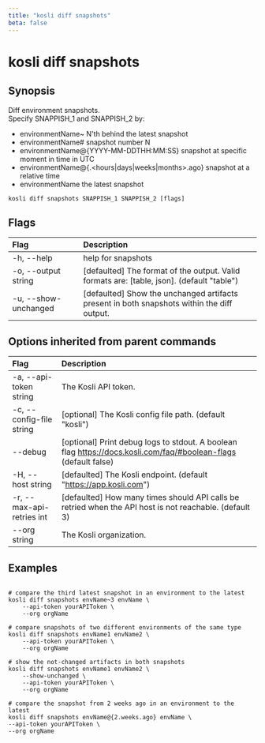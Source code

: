 ```yaml
---
title: "kosli diff snapshots"
beta: false
---
```


# kosli diff snapshots

## Synopsis

Diff environment snapshots.  
Specify SNAPPISH_1 and SNAPPISH_2 by:  
- environmentName~<N>  N'th behind the latest snapshot  
- environmentName#<N>  snapshot number N  
- environmentName@{YYYY-MM-DDTHH:MM:SS} snapshot at specific moment in time in UTC
- environmentName@{<N>.<hours|days|weeks|months>.ago} snapshot at a relative time
- environmentName      the latest snapshot

```shell
kosli diff snapshots SNAPPISH_1 SNAPPISH_2 [flags]
```

## Flags
| Flag | Description |
| :--- | :--- |
|    -h, --help  |  help for snapshots  |
|    -o, --output string  |  [defaulted] The format of the output. Valid formats are: [table, json]. (default "table")  |
|    -u, --show-unchanged  |  [defaulted] Show the unchanged artifacts present in both snapshots within the diff output.  |


## Options inherited from parent commands
| Flag | Description |
| :--- | :--- |
|    -a, --api-token string  |  The Kosli API token.  |
|    -c, --config-file string  |  [optional] The Kosli config file path. (default "kosli")  |
|        --debug  |  [optional] Print debug logs to stdout. A boolean flag https://docs.kosli.com/faq/#boolean-flags (default false)  |
|    -H, --host string  |  [defaulted] The Kosli endpoint. (default "https://app.kosli.com")  |
|    -r, --max-api-retries int  |  [defaulted] How many times should API calls be retried when the API host is not reachable. (default 3)  |
|        --org string  |  The Kosli organization.  |


## Examples

```shell

# compare the third latest snapshot in an environment to the latest
kosli diff snapshots envName~3 envName \
	--api-token yourAPIToken \
	--org orgName
	
# compare snapshots of two different environments of the same type
kosli diff snapshots envName1 envName2 \
	--api-token yourAPIToken \
	--org orgName

# show the not-changed artifacts in both snapshots
kosli diff snapshots envName1 envName2 \
	--show-unchanged \
	--api-token yourAPIToken \
	--org orgName

# compare the snapshot from 2 weeks ago in an environment to the latest
kosli diff snapshots envName@{2.weeks.ago} envName \
--api-token yourAPIToken \
--org orgName
```

